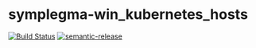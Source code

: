 # symplegma-win\_kubernetes\_hosts

[![Build Status](https://github.com/particuleio/symplegma-win_kubernetes_hosts/workflows/symplegma-win_kubernetes_hosts/badge.svg)](https://github.com/particuleio/symplegma-win_kubernetes_hosts/workflows/symplegma-win_kubernetes_hosts/)
[![semantic-release](https://img.shields.io/badge/%20%20%F0%9F%93%A6%F0%9F%9A%80-semantic--release-e10079.svg)](https://github.com/semantic-release/semantic-release)
